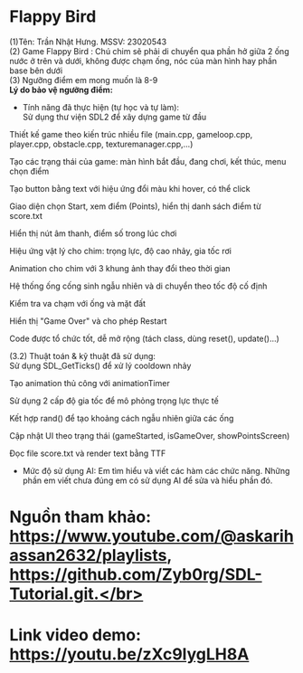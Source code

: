 # Flappy Bird
(1)Tên: Trần Nhật Hưng. MSSV: 23020543</br>
(2) Game Flappy Bird : Chú chim sẽ phải di chuyển qua phần hở giữa 2 ống nước ở trên và dưới, không được chạm ống, nóc của màn hình hay phần base bên dưới </br>
(3) Ngưỡng điểm em mong muốn là 8-9</br>
<strong> Lý do bảo vệ ngưỡng điểm:</strong></br>
- Tính năng đã thực hiện (tự học và tự làm):</br>
 Sử dụng thư viện SDL2 để xây dựng game từ đầu</br>

 Thiết kế game theo kiến trúc nhiều file (main.cpp, gameloop.cpp, player.cpp, obstacle.cpp, texturemanager.cpp,…)</br>

 Tạo các trạng thái của game: màn hình bắt đầu, đang chơi, kết thúc, menu chọn điểm</br>

 Tạo button bằng text với hiệu ứng đổi màu khi hover, có thể click</br>

 Giao diện chọn Start, xem điểm (Points), hiển thị danh sách điểm từ score.txt</br>

 Hiển thị nút âm thanh, điểm số trong lúc chơi</br>

 Hiệu ứng vật lý cho chim: trọng lực, độ cao nhảy, gia tốc rơi</br>

 Animation cho chim với 3 khung ảnh thay đổi theo thời gian</br>

 Hệ thống ống cống sinh ngẫu nhiên và di chuyển theo tốc độ cố định</br>

 Kiểm tra va chạm với ống và mặt đất</br>

 Hiển thị "Game Over" và cho phép Restart</br>

 Code được tổ chức tốt, dễ mở rộng (tách class, dùng reset(), update()…)</br>

(3.2) Thuật toán & kỹ thuật đã sử dụng:  </br>
Sử dụng SDL_GetTicks() để xử lý cooldown nhảy</br>

Tạo animation thủ công với animationTimer</br>

Sử dụng 2 cấp độ gia tốc để mô phỏng trọng lực thực tế</br>

Kết hợp rand() để tạo khoảng cách ngẫu nhiên giữa các ống</br>

Cập nhật UI theo trạng thái (gameStarted, isGameOver, showPointsScreen)</br>

Đọc file score.txt và render text bằng TTF</br>
- Mức độ sử dụng AI:
 Em tìm hiểu và viết các hàm các chức năng. Những phần em viết chưa đúng em có sử dụng AI để sửa và hiểu phần đó. 
# Nguồn tham khảo: https://www.youtube.com/@askarihassan2632/playlists, https://github.com/Zyb0rg/SDL-Tutorial.git.</br>
# Link video demo: https://youtu.be/zXc9lygLH8A </br>
